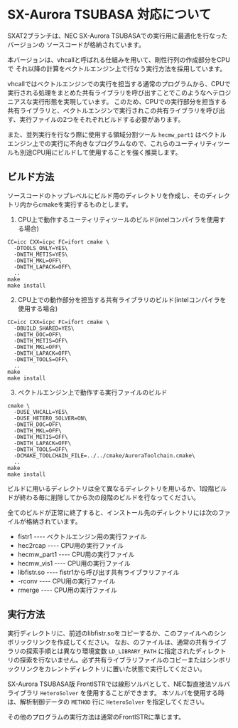 # SX-Aurora TSUBASA 対応について
SXAT2ブランチは、NEC SX-Aurora TSUBASAでの実行用に最適化を行なったバージョンの
ソースコードが格納されています。

本バージョンは、vhcallと呼ばれる仕組みを用いて、剛性行列の作成部分をCPUで
それ以降の計算をベクトルエンジン上で行なう実行方法を採用しています。

vhcallではベクトルエンジンでの実行を担当する通常のプログラムから、CPUで実行される処理をまとめた共有ライブラリを呼び出すことでこのようなヘテロジニアスな実行形態を実現しています。
このため、CPUでの実行部分を担当する共有ライブラリと、ベクトルエンジンで実行されこの共有ライブラリを呼び出す、実行ファイルの2つをそれぞれビルドする必要があります。

また、並列実行を行なう際に使用する領域分割ツール `hecmw_part1` はベクトルエンジン上での実行に不向きなプログラムなので、これらのユーティリティツールも別途CPU用にビルドして使用することを強く推奨します。


## ビルド方法
ソースコードのトップレベルにビルド用のディレクトリを作成し、そのディレクトリ内からcmakeを実行するものとします。

1. CPU上で動作するユーティリティツールのビルド(intelコンパイラを使用する場合)

```
CC=icc CXX=icpc FC=ifort cmake \
  -DTOOLS_ONLY=YES\
  -DWITH_METIS=YES\
  -DWITH_MKL=OFF\
  -DWITH_LAPACK=OFF\
  ..
make
make install
```

2. CPU上での動作部分を担当する共有ライブラリのビルド(intelコンパイラを使用する場合)

```
CC=icc CXX=icpc FC=ifort cmake \
  -DBUILD_SHARED=YES\
  -DWITH_DOC=OFF\
  -DWITH_METIS=OFF\
  -DWITH_MKL=OFF\
  -DWITH_LAPACK=OFF\
  -DWITH_TOOLS=OFF\
  ..
make
make install
```

3. ベクトルエンジン上で動作する実行ファイルのビルド

```
cmake \
  -DUSE_VHCALL=YES\
  -DUSE_HETERO_SOLVER=ON\
  -DWITH_DOC=OFF\
  -DWITH_MKL=OFF\
  -DWITH_METIS=OFF\
  -DWITH_LAPACK=OFF\
  -DWITH_TOOLS=OFF\
  -DCMAKE_TOOLCHAIN_FILE=../../cmake/AuroraToolchain.cmake\
  ..
make
make install
```

ビルドに用いるディレクトリは全て異なるディレクトリを用いるか、1段階ビルドが終わる毎に削除してから次の段階のビルドを行なってください。

全てのビルドが正常に終了すると、インストール先のディレクトリには次のファイルが格納されています。

- fistr1        ---- ベクトルエンジン用の実行ファイル
- hec2rcap      ---- CPU用の実行ファイル
- hecmw\_part1  ---- CPU用の実行ファイル
- hecmw\_vis1   ---- CPU用の実行ファイル
- libfistr.so   ---- fistr1から呼び出す共有ライブラリファイル
- -rconv        ---- CPU用の実行ファイル
- rmerge        ---- CPU用の実行ファイル


## 実行方法
実行ディレクトリに、前述のlibfistr.soをコピーするか、このファイルへのシンボリックリンクを作成してください。
なお、のファイルは、通常の共有ライブラリの探索手順とは異なり環境変数 `LD_LIBRARY_PATH` に指定されたディレクトリの探索を行ないません。必ず共有ライブラリファイルのコピーまたはシンボリックリンクをカレントディレクトリに置いた状態で実行してください。


SX-Aurora TSUBASA版 FrontISTRでは線形ソルバとして、NEC製直接法ソルバライブラリ `HeteroSolver` を使用することができます。
本ソルバを使用する時は、解析制御データの `METHOD`  行に `HeteroSolver` を指定してください。

その他のプログラムの実行方法は通常のFrontISTRに準じます。
